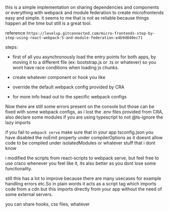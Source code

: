 this is a simple implementation on sharing dependencies and components or everything with webpack and module federation to create microfrontends easy and simple.
it seems to me that is not as reliable because things happen all the time but still is a great tool.

reference `https://levelup.gitconnected.com/micro-frontends-step-by-step-using-react-webpack-5-and-module-federation-e4b9d840ec71`

steps: 
- first of all you asynchronously load the entry points for both apps, by moving it to a different file (ex: bootstrap.js or .ts or whatever) so you wont have race conditions when loading js chunks.

- create whatever component or hook you like

- override the default webpack config provided by CRA

- for more info head out to the specific webpack configs

Now there are still some errors present on the console but those can be fixed with some webpack configs, as i lost the .env files provided from CRA, also declare some modules if you are using typescript to not @ts-ignore the lazy imports

if you fail to `webpack serve` make sure that in your app tsconfig.json you have disabled the noEmit property under compilerOptions as it doesnt allow code to be compiled under isolatedModules or whatever stuff that i dont know

i modified the scripts from react-scripts to webpack serve, but feel free to use craco whenever you feel like it, its also better as you dont lose some functionality.

still this has a lot to improve because there are many usecases for example handling errors etc.So in plain words it acts as a script tag which imports code from a cdn but this imports directly from your app without the need of some external servers.

you can share hooks, css files, whatever

